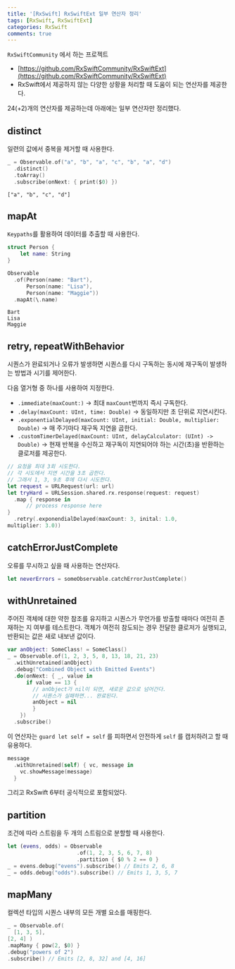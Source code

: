 ```yaml
---
title: '[RxSwift] RxSwiftExt 일부 연산자 정리'
tags: [RxSwift, RxSwiftExt]
categories: RxSwift
comments: true
---
```


`RxSwiftCommunity` 에서 하는 프로젝트
- [https://github.com/RxSwiftCommunity/RxSwiftExt](https://github.com/RxSwiftCommunity/RxSwiftExt)
- RxSwift에서 제공하지 않는 다양한 상황을 처리할 때 도움이 되는 연산자를 제공한다.

24(+2)개의 연산자를 제공하는데 아래에는 일부 연산자만 정리했다.

## distinct

일련의 값에서 중복을 제거할 때 사용한다.

```swift
_ = Observable.of("a", "b", "a", "c", "b", "a", "d")
  .distinct()
  .toArray()
  .subscribe(onNext: { print($0) })
```

```
["a", "b", "c", "d"]
```

## mapAt

`Keypaths`를 활용하여 데이터를 추출할 때 사용한다.

```swift
struct Person {
    let name: String
}

Observable
  .of(Person(name: "Bart"),
      Person(name: "Lisa"),
      Person(name: "Maggie"))
  .mapAt(\.name)
```

```
Bart
Lisa
Maggie
```

## retry, repeatWithBehavior

시퀀스가 완료되거나 오류가 발생하면 시퀀스를 다시 구독하는 동시에 재구독이 발생하는 방법과 시기를 제어한다.

다음 열거형 중 하나를 사용하여 지정한다.
  - `.immediate(maxCount:)` → 최대 `maxCount`번까지 즉시 구독한다.
  - `.delay(maxCount: UInt, time: Double)` → 동일하지만 초 단위로 지연시킨다.
  - `.exponentialDelayed(maxCount: UInt, initial: Double, multiplier: Double)` → 매 주기마다 재구독 지연을 곱한다.
  - `.customTimerDelayed(maxCount: UInt, delayCalculator: (UInt) -> Double)` → 현재 반복을 수신하고 재구독이 지연되어야 하는 시간(초)을 반환하는 클로저를 제공한다.

```swift
// 요청을 최대 3회 시도한다.
// 각 시도에서 지연 시간을 3초 곱한다.
// 그래서 1, 3, 9초 후에 다시 시도한다.
let request = URLRequest(url: url)
let tryHard = URLSession.shared.rx.response(request: request)
  .map { response in
      // process response here
}
  .retry(.exponendialDelayed(maxCount: 3, inital: 1.0,
multiplier: 3.0))
```

## catchErrorJustComplete

오류를 무시하고 싶을 때 사용하는 연산자다.

```swift
let neverErrors = someObservable.catchErrorJustComplete()
```

## withUnretained

주어진 객체에 대한 약한 참조를 유지하고 시퀀스가 무언가를 방출할 때마다 여전히 존재하는 지 여부를 테스트한다. 객체가 여전히 참도되는 경우 전달한 클로저가 실행되고, 반환되는 값은 새로 내보낸 값이다.

```swift
var anObject: SomeClass! = SomeClass()
_ = Observable.of(1, 2, 3, 5, 8, 13, 18, 21, 23)
  .withUnretained(anObject)
  .debug("Combined Object with Emitted Events")
  .do(onNext: { _, value in
      if value == 13 {
        // anObject가 nil이 되면, 새로운 값으로 넘어간다.
        // 시퀀스가 실패하면... 완료된다.
        anObject = nil
        }
    })
  .subscribe()
```

이 연산자는 `guard let self = self` 를 피하면서 안전하게 `self` 를 캡처하려고 할 때 유용하다.

```swift
message
  .withUnretained(self) { vc, message in
    vc.showMessage(message)
  }
```

그리고 RxSwift 6부터 공식적으로 포함되었다. 

## partition

조건에 따라 스트림을 두 개의 스트림으로 분할할 때 사용한다.

```swift
let (evens, odds) = Observable
                      .of(1, 2, 3, 5, 6, 7, 8)
                      .partition { $0 % 2 == 0 }
_ = evens.debug("evens").subscribe() // Emits 2, 6, 8
_ = odds.debug("odds").subscribe() // Emits 1, 3, 5, 7
```

## mapMany

컬렉션 타입의 시퀀스 내부의 모든 개별 요소를 매핑한다.

```swift
_ = Observable.of(
  [1, 3, 5],
[2, 4] )
.mapMany { pow(2, $0) }
.debug("powers of 2")
.subscribe() // Emits [2, 8, 32] and [4, 16]
```